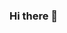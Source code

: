 ### Hi there 👋

<!--
**bitglitcher/bitglitcher** is a ✨ _special_ ✨ repository because its `README.md` (this file) appears on your GitHub profile.

Hello 

![Github stats](https://github-readme-stats.vercel.app/api?username=bitglitcher)
